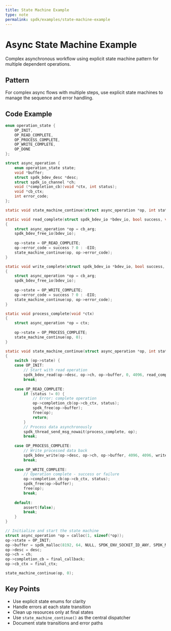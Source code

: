 ```yaml
---
title: State Machine Example
type: note
permalink: spdk/examples/state-machine-example
---
```


# Async State Machine Example

Complex asynchronous workflow using explicit state machine pattern for multiple dependent operations.

## Pattern
For complex async flows with multiple steps, use explicit state machines to manage the sequence and error handling.

## Code Example

```c
enum operation_state {
    OP_INIT,
    OP_READ_COMPLETE,
    OP_PROCESS_COMPLETE,
    OP_WRITE_COMPLETE,
    OP_DONE
};

struct async_operation {
    enum operation_state state;
    void *buffer;
    struct spdk_bdev_desc *desc;
    struct spdk_io_channel *ch;
    void (*completion_cb)(void *ctx, int status);
    void *cb_ctx;
    int error_code;
};

static void state_machine_continue(struct async_operation *op, int status);

static void read_complete(struct spdk_bdev_io *bdev_io, bool success, void *cb_arg)
{
    struct async_operation *op = cb_arg;
    spdk_bdev_free_io(bdev_io);
    
    op->state = OP_READ_COMPLETE;
    op->error_code = success ? 0 : -EIO;
    state_machine_continue(op, op->error_code);
}

static void write_complete(struct spdk_bdev_io *bdev_io, bool success, void *cb_arg)
{
    struct async_operation *op = cb_arg;
    spdk_bdev_free_io(bdev_io);
    
    op->state = OP_WRITE_COMPLETE;
    op->error_code = success ? 0 : -EIO;
    state_machine_continue(op, op->error_code);
}

static void process_complete(void *ctx)
{
    struct async_operation *op = ctx;
    
    op->state = OP_PROCESS_COMPLETE;
    state_machine_continue(op, 0);
}

static void state_machine_continue(struct async_operation *op, int status)
{
    switch (op->state) {
    case OP_INIT:
        // Start with read operation
        spdk_bdev_read(op->desc, op->ch, op->buffer, 0, 4096, read_complete, op);
        break;
        
    case OP_READ_COMPLETE:
        if (status != 0) {
            // Error: complete operation
            op->completion_cb(op->cb_ctx, status);
            spdk_free(op->buffer);
            free(op);
            return;
        }
        // Process data asynchronously
        spdk_thread_send_msg_nowait(process_complete, op);
        break;
        
    case OP_PROCESS_COMPLETE:
        // Write processed data back
        spdk_bdev_write(op->desc, op->ch, op->buffer, 4096, 4096, write_complete, op);
        break;
        
    case OP_WRITE_COMPLETE:
        // Operation complete - success or failure
        op->completion_cb(op->cb_ctx, status);
        spdk_free(op->buffer);
        free(op);
        break;
        
    default:
        assert(false);
        break;
    }
}

// Initialize and start the state machine
struct async_operation *op = calloc(1, sizeof(*op));
op->state = OP_INIT;
op->buffer = spdk_malloc(8192, 64, NULL, SPDK_ENV_SOCKET_ID_ANY, SPDK_MALLOC_DMA);
op->desc = desc;
op->ch = ch;
op->completion_cb = final_callback;
op->cb_ctx = final_ctx;

state_machine_continue(op, 0);
```

## Key Points
- Use explicit state enums for clarity
- Handle errors at each state transition
- Clean up resources only at final states
- Use `state_machine_continue()` as the central dispatcher
- Document state transitions and error paths